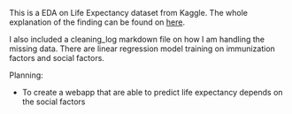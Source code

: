 This is a EDA on Life Expectancy dataset from Kaggle. The whole explanation of the finding can be found on [here](). 

I also included a cleaning_log markdown file on how I am handling the missing data. There are linear regression model training on immunization factors and social factors. 

Planning: 
- To create a webapp that are able to predict life expectancy depends on the social factors 
